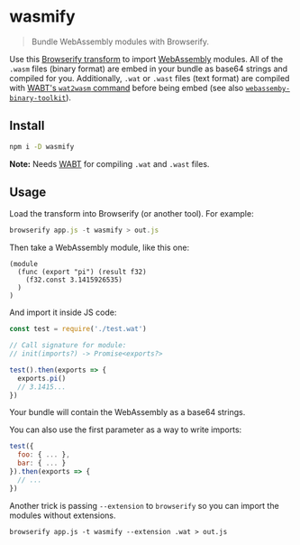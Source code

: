 
# wasmify

> Bundle WebAssembly modules with Browserify.

Use this [Browserify transform](https://npmjs.com/browserify) to import [WebAssembly](http://webassembly.org) modules.  All of the `.wasm` files (binary format) are embed in your bundle as base64 strings and compiled for you.  Additionally, `.wat` or `.wast` files (text format) are compiled with [WABT's `wat2wasm` command](https://github.com/webassembly/wabt) before being embed (see also [`webassemby-binary-toolkit`](https://npmjs.com/webassembly-binary-toolkit)).

<!-- TODO: Link to other packages easliy used with this package -->

## Install

```sh
npm i -D wasmify
```

**Note:** Needs [WABT](https://github.com/webassembly/wabt) for compiling `.wat` and `.wast` files. 

## Usage

Load the transform into Browserify (or another tool).  For example:

```js
browserify app.js -t wasmify > out.js
```

Then take a WebAssembly module, like this one:

```wat
(module
  (func (export "pi") (result f32)
    (f32.const 3.1415926535)
  )
)
```

And import it inside JS code:

```js
const test = require('./test.wat')

// Call signature for module:
// init(imports?) -> Promise<exports?>

test().then(exports => {
  exports.pi()
  // 3.1415...
})
```

Your bundle will contain the WebAssembly as a base64 strings.

You can also use the first parameter as a way to write imports:

```js
test({
  foo: { ... },
  bar: { ... }
}).then(exports => {
  // ...
})
```

Another trick is passing `--extension` to `browserify` so you can import the modules without extensions.

```
browserify app.js -t wasmify --extension .wat > out.js
```

